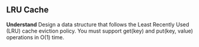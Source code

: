 ## LRU Cache
**Understand**
Design a data structure that follows the Least Recently Used (LRU) cache eviction policy. You must support get(key) and put(key, value) operations in O(1) time.

